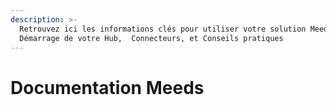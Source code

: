 ```yaml
---
description: >-
  Retrouvez ici les informations clés pour utiliser votre solution Meeds :
  Démarrage de votre Hub,  Connecteurs, et Conseils pratiques
---
```


# Documentation Meeds


